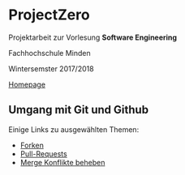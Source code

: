 # ProjectZero

Projektarbeit zur Vorlesung **Software Engineering**

Fachhochschule Minden

Wintersemster 2017/2018

[Homepage](https://pr0jectzer0.github.io/ProjectZero/)



## Umgang mit Git und Github

Einige Links zu ausgewählten Themen:

- [Forken](https://help.github.com/articles/fork-a-repo/)
- [Pull-Requests](https://help.github.com/articles/about-pull-requests/)
- [Merge Konflikte beheben](https://www.ralfebert.de/git/mergekonflikte-beheben/)

